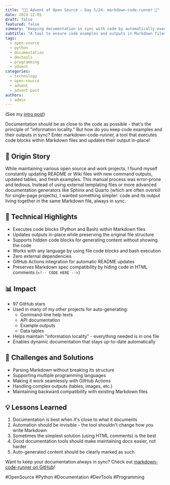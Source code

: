 ```yaml
---
title: "🎄🎁 Advent of Open Source – Day 5/24: markdown-code-runner 📝"
date: 2024-12-05
draft: false
featured: false
summary: "Keeping documentation in sync with code by automatically executing and updating Markdown code blocks."
subtitle: "A tool to ensure code examples and outputs in Markdown files are always up-to-date."
tags:
  - open-source
  - python
  - documentation
  - devtools
  - programming
  - advent
categories:
  - technology
  - open-source
  - advent
  - advent-post
authors:
  - admin
---
```


(See my [intro post](../))

Documentation should be as close to the code as possible - that's the principle of "information locality." But how do you keep code examples and their outputs in sync? Enter markdown-code-runner, a tool that executes code blocks within Markdown files and updates their output in-place!

## 📖 Origin Story

While maintaining various open source and work projects, I found myself constantly updating README or Wiki files with new command outputs, updated tables, and fresh examples. This manual process was error-prone and tedious. Instead of using external templating files or more advanced documentation generators like Sphinx and Quarto (which are often overkill for single-page projects), I wanted something simpler: code and its output living together in the same Markdown file, always in sync.

## 🔧 Technical Highlights

- Executes code blocks (Python and Bash) within Markdown files
- Updates outputs in-place while preserving the original file structure
- Supports hidden code blocks for generating content without showing the code
- Works with any language by using file code blocks and bash execution
- Zero external dependencies
- GitHub Actions integration for automatic README updates
- Preserves Markdown spec compatibility by hiding code in HTML comments (`<!-- CODE HERE -->`)

## 📊 Impact

- 97 GitHub stars
- Used in many of my other projects for auto-generating:
  - Command-line help texts
  - API documentation
  - Example outputs
  - Data tables
- Helps maintain "information locality" - everything needed is in one file
- Enables dynamic documentation that stays up-to-date automatically

## 🎯 Challenges and Solutions

- Parsing Markdown without breaking its structure
- Supporting multiple programming languages
- Making it work seamlessly with GitHub Actions
- Handling complex outputs (tables, images, etc.)
- Maintaining backward compatibility with existing Markdown files

## 💡 Lessons Learned

1. Documentation is best when it's close to what it documents
2. Automation should be invisible - the tool shouldn't change how you write Markdown
3. Sometimes the simplest solution (using HTML comments) is the best
4. Good documentation tools should make maintaining docs easier, not harder
5. Auto-generated content should be clearly marked as such

Want to keep your documentation always in sync? Check out [markdown-code-runner on GitHub](https://github.com/basnijholt/markdown-code-runner)!

#OpenSource #Python #Documentation #DevTools #Programming
